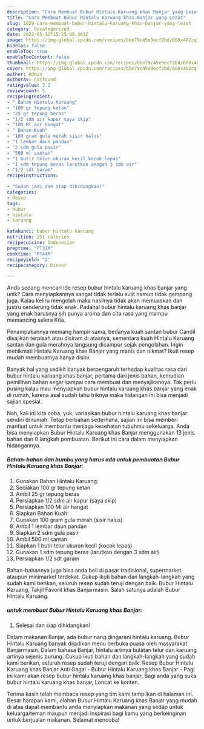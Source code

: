 ```yaml
---
description: "Cara Membuat Bubur Hintalu Karuang khas Banjar yang Lezat"
title: "Cara Membuat Bubur Hintalu Karuang khas Banjar yang Lezat"
slug: 1029-cara-membuat-bubur-hintalu-karuang-khas-banjar-yang-lezat
category: Uncategorized
date: 2022-05-12T15:25:08.363Z
image: https://img-global.cpcdn.com/recipes/bbe79c45e9ecf2bd/680x482cq70/bubur-hintalu-karuang-khas-banjar-foto-resep-utama.jpg
hideToc: false
enableToc: true
enableTocContent: false
thumbnail: https://img-global.cpcdn.com/recipes/bbe79c45e9ecf2bd/680x482cq70/bubur-hintalu-karuang-khas-banjar-foto-resep-utama.jpg
cover: https://img-global.cpcdn.com/recipes/bbe79c45e9ecf2bd/680x482cq70/bubur-hintalu-karuang-khas-banjar-foto-resep-utama.jpg
author: Admin
authorAv: notfound
ratingvalue: 3.2
reviewcount: 5
recipeingredient:
- " Bahan Hintalu Karuang"
- "100 gr tepung ketan"
- "25 gr tepung beras"
- "1/2 sdm air kapur saya skip"
- "100 Ml air hangat"
- " Bahan Kuah"
- "100 gram gula merah sisir halus"
- "1 lembar daun pandan"
- "2 sdm gula pasir"
- "500 ml santan"
- "1 butir telur ukuran kecil kocok lepas"
- "1 sdm tepung beras larutkan dengan 3 sdm air"
- "1/2 sdt garam"
recipeinstructions:

- "Sudah jadi dan siap dihidangkan!"
categories:
- Resep
tags:
- bubur
- hintalu
- karuang

katakunci: bubur hintalu karuang 
nutrition: 151 calories
recipecuisine: Indonesian
preptime: "PT31M"
cooktime: "PT44M"
recipeyield: "2"
recipecategory: Dinner

---
```





Anda sedang mencari ide resep bubur hintalu karuang khas banjar yang unik? Cara menyiapkannya sangat tidak terlalu sulit namun tidak gampang juga. Kalau keliru mengolah maka hasilnya tidak akan memuaskan dan justru cenderung tidak enak. Padahal bubur hintalu karuang khas banjar yang enak harusnya sih punya aroma dan cita rasa yang mampu memancing selera Kita.





Penampakannya memang hampir sama, bedanya kuah santan bubur Candil disajikan terpisah atau disiram di atasnya, sementara kuah Hintalu Karuang santan dan gula merahnya langsung dicampur sejak pengolahan. Ingin menikmati Hintalu Karuang khas Banjar yang manis dan nikmat? Ikuti resep mudah membuatnya hanya disini.

Banyak hal yang sedikit banyak berpengaruh terhadap kualitas rasa dari bubur hintalu karuang khas banjar, pertama dari jenis bahan, kemudian pemilihan bahan segar sampai cara membuat dan menyajikannya. Tak perlu pusing kalau mau menyiapkan bubur hintalu karuang khas banjar yang enak di rumah, karena asal sudah tahu triknya maka hidangan ini bisa menjadi sajian spesial.






Nah, kali ini kita coba, yuk, variasikan bubur hintalu karuang khas banjar sendiri di rumah. Tetap berbahan sederhana, sajian ini bisa memberi manfaat untuk membantu menjaga kesehatan tubuhmu sekeluarga. Anda bisa menyiapkan Bubur Hintalu Karuang khas Banjar menggunakan 13 jenis bahan dan 0 langkah pembuatan. Berikut ini cara dalam menyiapkan hidangannya.

<!--inarticleads1-->

##### Bahan-bahan dan bumbu yang harus ada untuk pembuatan Bubur Hintalu Karuang khas Banjar:

1. Gunakan  Bahan Hintalu Karuang:
1. Sediakan 100 gr tepung ketan
1. Ambil 25 gr tepung beras
1. Persiapkan 1/2 sdm air kapur (saya skip)
1. Persiapkan 100 Ml air hangat
1. Siapkan  Bahan Kuah:
1. Gunakan 100 gram gula merah (sisir halus)
1. Ambil 1 lembar daun pandan
1. Siapkan 2 sdm gula pasir
1. Ambil 500 ml santan
1. Siapkan 1 butir telur ukuran kecil (kocok lepas)
1. Gunakan 1 sdm tepung beras (larutkan dengan 3 sdm air)
1. Persiapkan 1/2 sdt garam


Bahan-bahannya juga bisa anda beli di pasar tradisional, supermarket ataupun minimarket terdekat. Cukup ikuti bahan dan langkah-langkah yang sudah kami berikan, seluruh resep sudah teruji dengan baik. Bubur Hintalu Karuang, Takjil Favorit khas Banjarmasin. Salah satunya adalah Bubur Hintalu Karuang. 

<!--inarticleads2-->

#####  untuk membuat Bubur Hintalu Karuang khas Banjar:


1. Selesai dan siap dihidangkan!

Dalam makanan Banjar, ada bubur nang dingarani hintalu karuang. Bubur Hintalu Karuang banyak dijadikan menu berbuka puasa oleh masyarakat Banjarmasin. Dalam bahasa Banjar, hintalu artinya bulatan telur dan karuang artinya sejenis burung. Cukup ikuti bahan dan langkah-langkah yang sudah kami berikan, seluruh resep sudah teruji dengan baik. Resep Bubur Hintalu Karuang khas Banjar Anti Gagal - Bubur Hintalu Karuang khas Banjar - Pagi ini kami akan resep bubur hintalu karuang khas banjar, Bagi anda yang suka bubur hintalu karuang khas banjar, Loncat ke konten. 

Terima kasih telah membaca resep yang tim kami tampilkan di halaman ini. Besar harapan kami, olahan Bubur Hintalu Karuang khas Banjar yang mudah di atas dapat membantu anda menyiapkan makanan yang sedap untuk keluarga/teman maupun menjadi inspirasi bagi kamu yang berkeinginan untuk berjualan makanan. Selamat mencoba!
